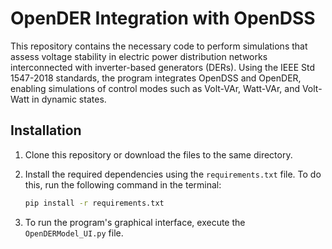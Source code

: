# OpenDER Integration with OpenDSS

This repository contains the necessary code to perform simulations that assess voltage stability in electric power distribution networks interconnected with inverter-based generators (DERs). Using the IEEE Std 1547-2018 standards, the program integrates OpenDSS and OpenDER, enabling simulations of control modes such as Volt-VAr, Watt-VAr, and Volt-Watt in dynamic states.

## Installation

1. Clone this repository or download the files to the same directory.

2. Install the required dependencies using the `requirements.txt` file. To do this, run the following command in the terminal:

   ```bash
   pip install -r requirements.txt

3. To run the program's graphical interface, execute the `OpenDERModel_UI.py` file.
